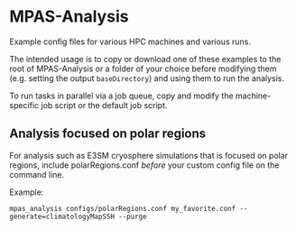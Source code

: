 # MPAS-Analysis

Example config files for various HPC machines and various runs.

The intended usage is to copy or download one of these examples to the root of
MPAS-Analysis or a folder of your choice before modifying them (e.g. setting
the output `baseDirectory`) and using them to run the analysis.

To run tasks in parallel via a job queue, copy and modify the machine-specific
job script or the default job script.

## Analysis focused on polar regions

For analysis such as E3SM cryosphere simulations that is focused on polar
regions, include polarRegions.conf *before* your custom config file on the
command line.

Example:
```
mpas_analysis configs/polarRegions.conf my_favorite.conf --generate=climatologyMapSSH --purge
```


